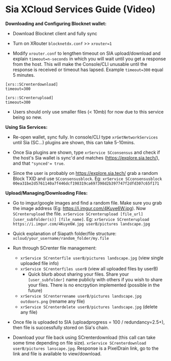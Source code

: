# Sia XCloud Services Guide (Video)


**Downloading and Configuring Blocknet wallet:**

* Download Blocknet client and fully sync

* Turn on XRouter `blocknetdx.conf` >> `xrouter=1`

* Modify `xrouter.conf` to lengthen timeout on SIA upload/download and explain `timeout=n-seconds` in which you will wait until you get a response from the host. This will make the Console/CLI unusable until the response is received or timeout has lapsed. Example `timeout=300` equal 5 minutes.

```
[xrs::SCrenterdownload]
timeout=300

[xrs::SCrenterupload]
timeout=300
```

* Users should only use smaller files (< 10mb) for now due to this service being so new.

**Using Sia Services:**

* Re-open wallet, sync fully. In console/CLI type `xrGetNetworkServices` until Sia (SC...) plugins are shown, this can take 5-10mins.

* Once Sia plugins are shown, type `xrService SCconsensus` and check if the host's Sia wallet is sync'd and matches (https://explore.sia.tech/), and that `"synced'= true`.

* Since the user is probably on https://explore.sia.tech/ grab a random Block TXID and use `SCconsensusblock`. Eg: `xrService SCconsensusblock 00ea31be2d5761140a7f446dcf198319ca697398d2b397747f2dfd307c65f171`

**Upload/Managing/Downloading Files:**

* Go to imgur/google images and find a random file. Make sure you grab the image address (Eg: https://i.imgur.com/4Kuye6W.jpg). Now `SCrenterupload` the file. `xrService SCrenterupload [file_url] [user_subfolder(s)] [file_name]`. Eg: `xrService SCrenterupload https://i.imgur.com/4Kuye6W.jpg userB/pictures landscape.jpg`

* Quick explanation of Siapath folder/file structure: `xcloud/your_username/random_folder/my.file`

* Run through SCrenter file management:

	* `xrService SCrenterfile userB/pictures landscape.jpg` (view single uploaded file info)
	* `xrService SCrenterfiles userB` (view all uploaded files by userB)
	  * Quick blurb about sharing your files. Share your `[user_subfolder]` name publicly with others if you wish to share your files. There is no encrpytion implemented (possible in the future)
	* `xrService SCrenterrename userB/pictures landscape.jpg outdoors.png` (rename any file)
	* `xrService SCrenterdelete userB/pictures landscape.jpg` (delete any file)

* Once file is uploaded to SIA (uploadprogress = 100 / redundancy=2.5+), then file is successfully stored on Sia's chain.

* Download your file back using SCrenterdownload (this call can take some time depending on file size). `xrService SCrenterdownload userB/pictures lanscape.jpg`. Response is a PixelDrain link, go to the link and file is available to view/download.